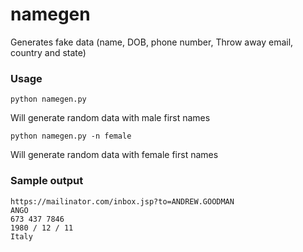 # namegen
Generates fake data (name, DOB, phone number, Throw away email, country and state)

### Usage 
```python namegen.py ```

Will generate random data with male first names

```python namegen.py -n female ```

Will generate random data with female first names

### Sample output

```ANDREW GOODMAN 
https://mailinator.com/inbox.jsp?to=ANDREW.GOODMAN 
ANGO
673 437 7846
1980 / 12 / 11
Italy
```
